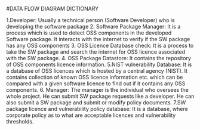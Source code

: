 #DATA FLOW DIAGRAM DICTIONARY 

1.Developer: Usually a technical person (Software Developer) who is developing the software package
2. Software Package Manager:  It is a process which is used to detect OSS components in the developed Software package. It interacts with the internet to verify if the SW package has any OSS components
3. OSS Licence Database check: It is a process to take the SW package and search the internet for OSS licence associated with the SW package.
4. OSS Package Datastore: It contains the repository of OSS components licence information.
5.NIST vulnerability Database: It is a database of OSS licences which is hosted by a central agency (NIST). It contains collection of known OSS licence information etc. which can be compared with a given software licence to find out if it contains any OSS components.
6. Manager: The manager is the individual who oversees the whole project. He can submit SW package requests like a developer. He can also submit a SW package and submit or modify policy documents.
7.SW package licence and vulnerability policy database: It is a database, where corporate policy as to what are acceptable licences and vulnerability thresholds.

